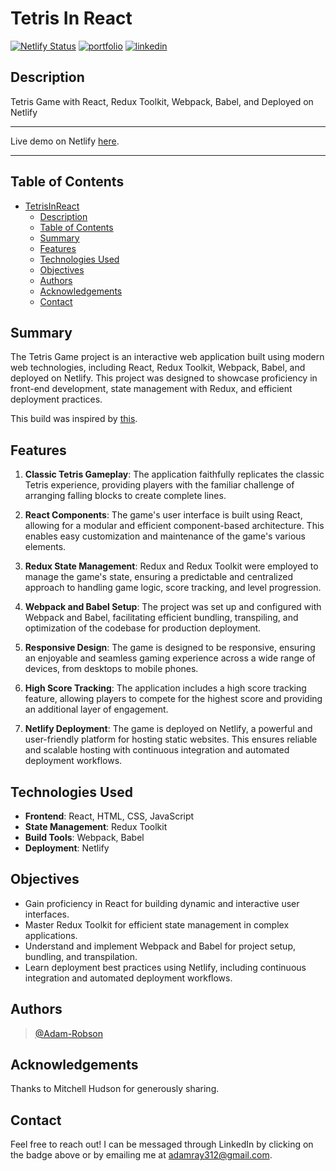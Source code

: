 # Tetris In React

[![Netlify Status](https://api.netlify.com/api/v1/badges/81cd5efd-ecbc-4900-8ab1-22b312bd54c4/deploy-status)](https://app.netlify.com/sites/tetrisinreact/deploys)
[![portfolio](https://img.shields.io/badge/my_portfolio-000?style=for-the-badge&logo=ko-fi&logoColor=white)](https://adamrobson.vercel.app/)
[![linkedin](https://img.shields.io/badge/linkedin-0A66C2?style=for-the-badge&logo=linkedin&logoColor=white)](https://www.linkedin.com/in/adamrayrobson)

## Description

Tetris Game with React, Redux Toolkit, Webpack, Babel, and Deployed on Netlify

---

Live demo on Netlify [here](https://tetrisinreact.netlify.app).

---

## Table of Contents

- [TetrisInReact](#tetrisinreact)
  - [Description](#description)
  - [Table of Contents](#table-of-contents)
  - [Summary](#general-information)
  - [Features](#features)
  - [Technologies Used](#technologies-used)
  - [Objectives](#objectives)
  - [Authors](#authors)
  - [Acknowledgements](#acknowledgements)
  - [Contact](#contact)

## Summary

The Tetris Game project is an interactive web application built using modern web technologies, including React, Redux Toolkit, Webpack, Babel, and deployed on Netlify. This project was designed to showcase proficiency in front-end development, state management with Redux, and efficient deployment practices.

This build was inspired by [this](https://github.com/Tech-at-DU/React-Redux-Tetris-Tutorial).

## Features

1. **Classic Tetris Gameplay**: The application faithfully replicates the classic Tetris experience, providing players with the familiar challenge of arranging falling blocks to create complete lines.

2. **React Components**: The game's user interface is built using React, allowing for a modular and efficient component-based architecture. This enables easy customization and maintenance of the game's various elements.

3. **Redux State Management**: Redux and Redux Toolkit were employed to manage the game's state, ensuring a predictable and centralized approach to handling game logic, score tracking, and level progression.

4. **Webpack and Babel Setup**: The project was set up and configured with Webpack and Babel, facilitating efficient bundling, transpiling, and optimization of the codebase for production deployment.

5. **Responsive Design**: The game is designed to be responsive, ensuring an enjoyable and seamless gaming experience across a wide range of devices, from desktops to mobile phones.

6. **High Score Tracking**: The application includes a high score tracking feature, allowing players to compete for the highest score and providing an additional layer of engagement.

7. **Netlify Deployment**: The game is deployed on Netlify, a powerful and user-friendly platform for hosting static websites. This ensures reliable and scalable hosting with continuous integration and automated deployment workflows.

## Technologies Used

- **Frontend**: React, HTML, CSS, JavaScript
- **State Management**: Redux Toolkit
- **Build Tools**: Webpack, Babel
- **Deployment**: Netlify

## Objectives

- Gain proficiency in React for building dynamic and interactive user interfaces.
- Master Redux Toolkit for efficient state management in complex applications.
- Understand and implement Webpack and Babel for project setup, bundling, and transpilation.
- Learn deployment best practices using Netlify, including continuous integration and automated deployment workflows.

## Authors

> [@Adam-Robson](https://www.github.com/Adam-Robson)

## Acknowledgements

Thanks to Mitchell Hudson for generously sharing.

## Contact

Feel free to reach out! I can be messaged through LinkedIn by clicking on the badge above or by emailing me at adamray312@gmail.com.
